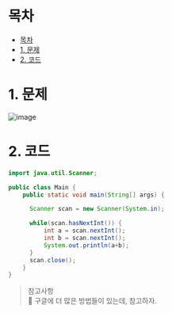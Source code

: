 # 목차
- [목차](#목차)
- [1. 문제](#1-문제)
- [2. 코드](#2-코드)

# 1. 문제

![image](https://user-images.githubusercontent.com/83202193/133890425-463e2813-1c5d-4a3d-8965-2c40851351bd.png)


# 2. 코드

```java
import java.util.Scanner;

public class Main {
    public static void main(String[] args) {

      Scanner scan = new Scanner(System.in);

      while(scan.hasNextInt()) {
          int a = scan.nextInt();
          int b = scan.nextInt();
          System.out.println(a+b);
      }
      scan.close();
    }
}

```

> 참고사항<br>
🎉 구글에 더 많은 방법들이 있는데, 참고하자.
